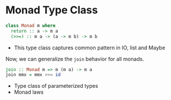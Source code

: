 # Monad Type Class

```haskell
class Monad m where
  return :: a -> m a
  (>>=) :: m a -> (a -> m b) -> m b
```

* This type class captures common pattern in IO, list and Maybe

Now, we can generalize the `join` behavior for all monads.

```haskell
join :: Monad m => m (m a) -> m a
join mmx = mmx >>= id
```

* Type class of parameterized types
* Monad laws
